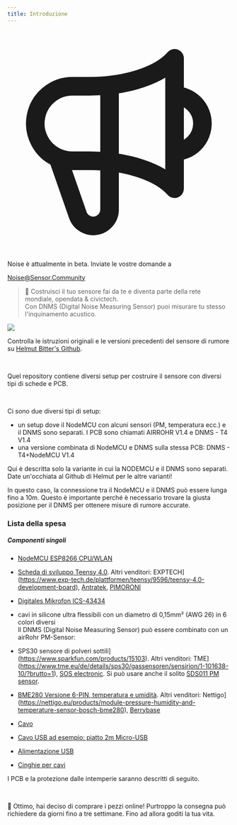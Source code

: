 ```yaml
---
title: Introduzione
---
```


  <div class="max-w-screen-xl mx-auto pt-5">
      <div class="p-2 rounded-lg bg-indigo-100 shadow-lg sm:p-3">
      <div class="flex items-center">
            <span class="p-2 rounded-lg bg-indigo-500">
              <svg class="h-8 w-8 text-white" fill="none" viewBox="0 0 24 24" stroke="currentColor">
                <path stroke-linecap="round" stroke-linejoin="round" stroke-width="2" d="M11 5.882V19.24a1.76 1.76 0 01-3.417.592l-2.147-6.15M18 13a3 3 0 100-6M5.436 13.683A4.001 4.001 0 017 6h1.832c4.1 0 7.625-1.234 9.168-3v14c-1.543-1.766-5.067-3-9.168-3H7a3.988 3.988 0 01-1.564-.317z" />
              </svg>
            </span>
        <div class="flex flex-wrap">
          <div class="flex-wrap flex">
            <p class="pt-1 text-indigo-700 font-medium">
                Noise è attualmente in beta. Inviate le vostre domande a</p>
          <a href="mailto:Noise@Sensor.Community" class="ml-1 font-medium underline text-white hover:text-yellow-600">
                  Noise@Sensor.Community</a>
          </div>
           </div>
      </div>
    </div>
  </div>



> 🚧 Costruisci il tuo sensore fai da te e diventa parte della rete mondiale, opendata & civictech. <br> Con DNMS (Digital Noise Measuring Sensor) puoi misurare tu stesso l'inquinamento acustico.

<img src="../docs/dnms/dnms-noise-measuring-sensor-kit.jpg" style="display: block; margin: 1em 0" loading="lazy"/>


Controlla le istruzioni originali e le versioni precedenti del sensore di rumore su [Helmut Bitter's Github](https://github.com/hbitter/DNMS/tree/master/Manual).

<br>

Quel repository contiene diversi setup per costruire il sensore con diversi tipi di schede e PCB.

<br>

Ci sono due diversi tipi di setup:

* un setup dove il NodeMCU con alcuni sensori (PM, temperatura ecc.) e il DNMS sono separati. I PCB sono chiamati AIRROHR V1.4 e DNMS - T4 V1.4
* una versione combinata di NodeMCU e DNMS sulla stessa PCB: DNMS - T4+NodeMCU V1.4

Qui è descritta solo la variante in cui la NODEMCU e il DNMS sono separati. Date un'occhiata al Github di Helmut per le altre varianti!

In questo caso, la connessione tra il NodeMCU e il DNMS può essere lunga fino a 10m. Questo è importante perché è necessario trovare la giusta posizione per il DNMS per ottenere misure di rumore accurate.

### Lista della spesa

##### Componenti singoli
* [NodeMCU ESP8266 CPU/WLAN](https://www.aliexpress.com/wholesale?groupsort=1&SortType=price_asc&SearchText=nodemcu+v3+esp8266+ch340)
* [Scheda di sviluppo Teensy 4.0](https://www.pjrc.com/store/teensy40.html). Altri venditori: EXPTECH](https://www.exp-tech.de/plattformen/teensy/9596/teensy-4.0-development-board), [Antratek](https://www.antratek.de/teensy-4-0), [PIMORONI](https://shop.pimoroni.com/products/teensy-4-0-development-board)
* [Digitales Mikrofon ICS-43434](https://www.tindie.com/products/onehorse/ics43434-i2s-digital-microphone/)
* cavi in silicone ultra flessibili con un diametro di 0,15mm² (AWG 26) in 6 colori diversi
  <br>
  Il DNMS (Digital Noise Measuring Sensor) può essere combinato con un airRohr PM-Sensor:

* SPS30 sensore di polveri sottili](https://www.sparkfun.com/products/15103). Altri venditori: TME](https://www.tme.eu/de/details/sps30/gassensoren/sensirion/1-101638-10/?brutto=1), [SOS electronic](https://www.soselectronic.de/products/sensirion/sps30-2-304234). Si può usare anche il solito [SDS011 PM sensor](https://de.aliexpress.com/wholesale?catId=0&initiative_id=AS_20200813122806&SearchText=sds011).
* [BME280 Versione 6-PIN, temperatura e umidità](https://www.aliexpress.com/wholesale?catId=0&initiative_id=SB_20200308040440&SearchText=bme280+-5V+%2B3.3V). Altri venditori: Nettigo](https://nettigo.eu/products/module-pressure-humidity-and-temperature-sensor-bosch-bme280), [Berrybase](https://www.berrybase.de/bauelemente/sensoren-module/feuchtigkeit/bme680-breakout-board-4in1-sensor-f-252-r-temperatur-luftfeuchtigkeit-luftdruck-und-luftg-252-t)
* [Cavo](http://www.aliexpress.com/wholesale?groupsort=1&SortType=price_asc&SearchText=Dupont+cavo+20cm+femmina-femmina)
* [Cavo USB ad esempio: piatto 2m Micro-USB](https://www.aliexpress.com/wholesale?catId=0&initiative_id=SB_20200308040708&SearchText=micro+usb+piatto+cavo+2m)
* [Alimentazione USB](https://www.aliexpress.com/wholesale?catId=0&initiative_id=SB_20200308040834&SearchText=single+micro+usb+eu+power+supply)
* [Cinghie per cavi](https://www.aliexpress.com/wholesale?catId=0&initiative_id=SB_20200308040852&SearchText=cable+straps)

I PCB e la protezione dalle intemperie saranno descritti di seguito.

<br>

🙌 Ottimo, hai deciso di comprare i pezzi online!
Purtroppo la consegna può richiedere da giorni fino a tre settimane.
Fino ad allora goditi la tua vita️.
